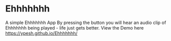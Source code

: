 # Ehhhhhhh
A simple Ehhhhhhh App 
By pressing the button you will hear an audio clip of Ehhhhhhh being played - life just gets better. 
View the Demo here https://ypesh.github.io/Ehhhhhhh/
